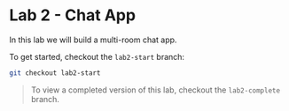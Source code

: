 # Lab 2 - Chat App

In this lab we will build a multi-room chat app.

To get started, checkout the `lab2-start` branch:

```bash
git checkout lab2-start
```

> To view a completed version of this lab, checkout the `lab2-complete` branch.


